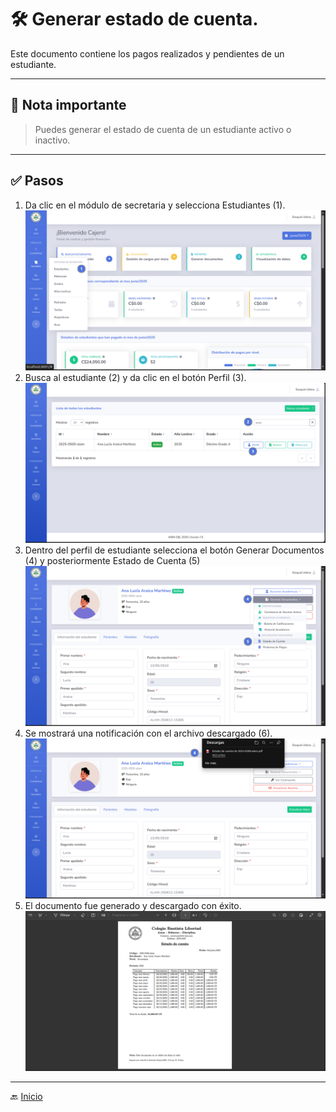# 🛠️ Generar estado de cuenta.

Este documento contiene los pagos realizados y pendientes de un estudiante.

---

## 📝 Nota importante

> Puedes generar el estado de cuenta de un estudiante activo o inactivo.
---

## ✅ Pasos

1. Da clic en el módulo de secretaria y selecciona Estudiantes (1).
   ![Ir al listado](../../assets/Cambio%20de%20matricula/Cambio1.png)
2. Busca al estudiante (2) y da clic en el botón Perfil (3).
   ![Ir al listado](../../assets/Alumno%20activo/Activo.png)
3. Dentro del perfil de estudiante selecciona el botón Generar Documentos (4) y posteriormente Estado de Cuenta (5)
   ![Ir al listado](../../assets/Estado%20de%20cuenta%20secretaria/Estado1.png)
4. Se mostrará una notificación con el archivo descargado (6).
   ![Ir al listado](../../assets/Estado%20de%20cuenta%20secretaria/Estado2.png)
5. El documento fue generado y descargado con éxito.
   ![Ir al listado](../../assets/Estado%20de%20cuenta%20secretaria/Estado3.png)
---
🔙 [Inicio](../../Index.md)





